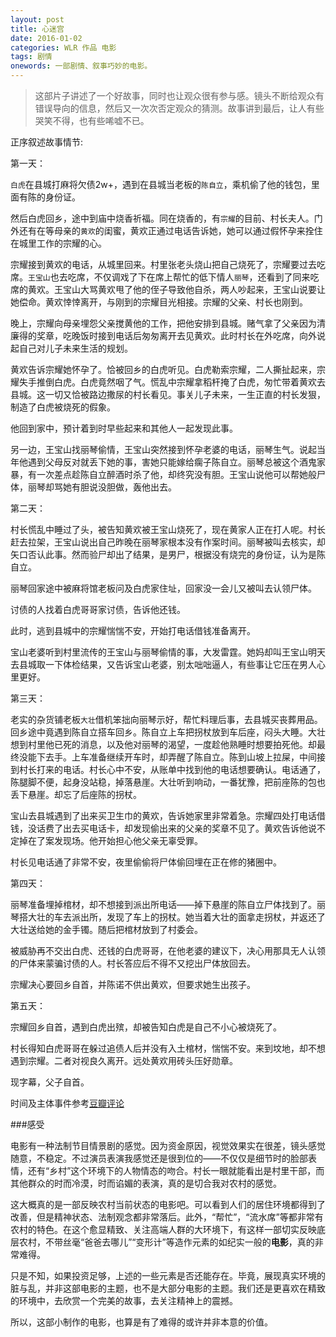 ```yaml
---
layout: post
title: 心迷宫
date: 2016-01-02
categories: WLR 作品 电影
tags: 剧情
onewords: 一部剧情、叙事巧妙的电影。
---
```

> 这部片子讲述了一个好故事，同时也让观众很有参与感。镜头不断给观众有错误导向的信息，然后又一次次否定观众的猜测。故事讲到最后，让人有些哭笑不得，也有些唏嘘不已。

正序叙述故事情节:

第一天：

`白虎`在县城打麻将欠债2w+，遇到在县城当老板的`陈自立`，乘机偷了他的钱包，里面有陈的身份证。

然后白虎回乡，途中到庙中烧香祈福。同在烧香的，有`宗耀`的目前、村长夫人。门外还有在等母亲的`黄欢`的闺蜜，黄欢正通过电话告诉她，她可以通过假怀孕来拴住在城里工作的宗耀的心。

宗耀接到黄欢的电话，从城里回来。村里张老头烧山把自己烧死了，宗耀要过去吃席。`王宝山`也去吃席，不仅调戏了下在席上帮忙的低下情人`丽琴`，还看到了同来吃席的黄欢。王宝山大骂黄欢甩了他的侄子导致他自杀，两人吵起来，王宝山说要让她偿命。黄欢悻悻离开，与刚到的宗耀目光相接。宗耀的父亲、村长也刚到。

晚上，宗耀向母亲埋怨父亲搅黄他的工作，把他安排到县城。赌气拿了父亲因为清廉得的奖章，吃晚饭时接到电话后匆匆离开去见黄欢。此时村长在外吃席，向外说起自己对儿子未来生活的规划。

黄欢告诉宗耀她怀孕了。恰被回乡的白虎听见。白虎勒索宗耀，二人撕扯起来，宗耀失手推倒白虎。白虎竟然咽了气。慌乱中宗耀拿稻杆掩了白虎，匆忙带着黄欢去县城。这一切又恰被路边撒尿的村长看见。事关儿子未来，一生正直的村长发狠，制造了白虎被烧死的假象。

他回到家中，预计着到时早些起来和其他人一起发现此事。

另一边，王宝山找丽琴偷情，王宝山突然接到怀孕老婆的电话，丽琴生气。说起当年他遇到父母反对就丢下她的事，害她只能嫁给瘸子陈自立。丽琴总被这个酒鬼家暴，有一次差点趁陈自立醉酒时杀了他，却终究没有胆。王宝山说他可以帮她般尸体，丽琴却骂她有胆说没胆做，轰他出去。

第二天：

村长慌乱中睡过了头，被告知黄欢被王宝山烧死了，现在黄家人正在打人呢。村长赶去拉架，王宝山说出自己昨晚在丽琴家根本没有作案时间。丽琴被叫去核实，却矢口否认此事。然而验尸却出了结果，是男尸，根据没有烧完的身份证，认为是陈自立。

丽琴回家途中被麻将馆老板问及白虎家住址，回家没一会儿又被叫去认领尸体。

讨债的人找着白虎哥哥家讨债，告诉他还钱。

此时，逃到县城中的宗耀惴惴不安，开始打电话借钱准备离开。

宝山老婆听到村里流传的王宝山与丽琴偷情的事，大发雷霆。她妈却叫王宝山明天去县城取一下体检结果，又告诉宝山老婆，别太咄咄逼人，有些事让它压在男人心里更好。

第三天：

老实的杂货铺老板`大壮`借机笨拙向丽琴示好，帮忙料理后事，去县城买丧葬用品。回乡途中竟遇到陈自立搭车回乡。陈自立上车把拐杖放到车后座，闷头大睡。大壮想到村里他已死的消息，以及他对丽琴的渴望，一度趁他熟睡时想要拍死他。却最终没能下去手。上车准备继续开车时，却弄醒了陈自立。陈到山坡上拉屎，中间接到村长打来的电话。村长心中不安，从账单中找到他的电话想要确认。电话通了，陈腿脚不便，起身没站稳，掉落悬崖。大壮听到响动，一番犹豫，把前座陈的包也丢下悬崖。却忘了后座陈的拐杖。

宝山去县城遇到了出来买卫生巾的黄欢，告诉她家里非常着急。宗耀四处打电话借钱，没话费了出去买电话卡，却发现偷出来的父亲的奖章不见了。黄欢告诉他说不定掉在了案发现场。他开始担心他父亲无辜受罪。

村长见电话通了非常不安，夜里偷偷将尸体偷回埋在正在修的猪圈中。


第四天：

丽琴准备埋掉棺材，却不想接到派出所电话——掉下悬崖的陈自立尸体找到了。丽琴搭大壮的车去派出所，发现了车上的拐杖。她当着大壮的面拿走拐杖，并返还了大壮送给她的金手镯。随后把棺材放到了村委会。

被威胁再不交出白虎、还钱的白虎哥哥，在他老婆的建议下，决心用那具无人认领的尸体来蒙骗讨债的人。村长答应后不得不又挖出尸体放回去。

宗耀决心要回乡自首，并陈诺不供出黄欢，但要求她生出孩子。

第五天：

宗耀回乡自首，遇到白虎出殡，却被告知白虎是自己不小心被烧死了。

村长得知白虎哥哥在躲过追债人后并没有入土棺材，惴惴不安。来到坟地，却不想遇到宗耀。二者对视良久离开。远处黄欢用砖头压好勋章。

现字幕，父子自首。

时间及主体事件参考[豆瓣评论](http://movie.douban.com/review/7627522/)


###感受

电影有一种法制节目情景剧的感觉。因为资金原因，视觉效果实在很差，镜头感觉随意，不稳定。不过演员表演我感觉还是很到位的——不仅仅是细节时的脸部表情，还有“乡村”这个环境下的人物情态的吻合。村长一眼就能看出是村里干部，而其他群众的时而冷漠，时而谄媚的表演，真的是切合我对农村的感觉。

这大概真的是一部反映农村当前状态的电影吧。可以看到人们的居住环境都得到了改善，但是精神状态、法制观念都非常落后。此外，“帮忙”，“流水席”等都非常有农村的特色。在这个愈显精致、关注高端人群的大环境下，有这样一部切实反映底层农村，不带丝毫“爸爸去哪儿”“变形计”等造作元素的如纪实一般的**电影**，真的非常难得。

只是不知，如果投资足够，上述的一些元素是否还能存在。毕竟，展现真实环境的脏与乱，并非这部电影的主题，也不是大部分电影的主题。我们还是更喜欢在精致的环境中，去欣赏一个完美的故事，去关注精神上的震撼。

所以，这部小制作的电影，也算是有了难得的或许并非本意的价值。